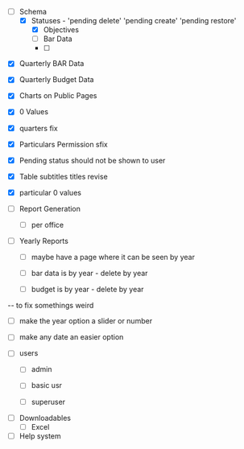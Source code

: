 <!-- Changed to Draft Publish -->
- [ ] Schema
    - [x] Statuses          - 'pending delete' 'pending create' 'pending restore'
        - [x] Objectives
        - [ ] Bar Data
        - [ ] 



<!-- Changes -->
- [x]  Quarterly BAR Data
- [x]  Quarterly Budget Data
- [x] Charts on Public Pages
- [x] 0 Values
- [x] quarters fix
- [x] Particulars Permission sfix

- [x] Pending status should not be shown to user
- [x] Table subtitles titles revise
- [x] particular 0 values

- [ ] Report Generation
    - [ ] per office

- [ ] Yearly Reports
    - [ ] maybe have a page where it can be seen by year
    - [ ] bar data is by year       - delete by year
    - [ ] budget is by year         - delete by year


-- to fix somethings weird
<!-- - [x] multiple delete
- [x] multiple restore
- [x] thrashed restore not updating
- [x] dont delete published status
- [x] bar chart dropdown doubles  -->

- [ ] make the year option a slider or number
- [ ] make any date an easier option





<!-- TESTing -->
- [ ] users
    - [ ] admin
    - [ ] basic usr
    - [ ] superuser


<!-- Unimplemeneted -->
- [ ] Downloadables
    - [ ] Excel

- [ ] Help system
